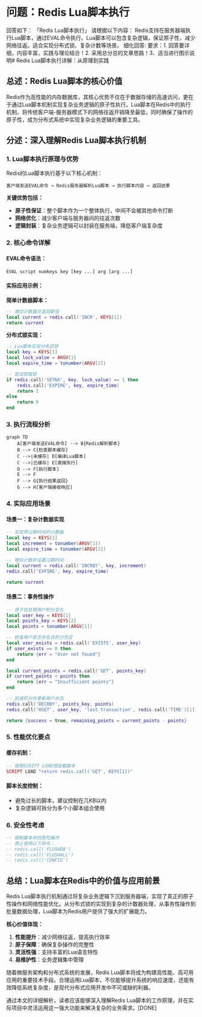 # 问题：Redis Lua脚本执行
回答如下：
「Redis Lua脚本执行」 请根据以下内容：
Redis支持在服务器端执行Lua脚本，通过EVAL命令执行。Lua脚本可以包含复杂逻辑，保证原子性，减少网络往返。适合实现分布式锁、复杂计数等场景。
 细化回答: 
 要求：1. 回答要详细，内容丰富，实践与理论结合！2. 采用总分总的文章思路！3、适当进行图示说明# Redis Lua脚本执行详解：从原理到实践

## 总述：Redis Lua脚本的核心价值

Redis作为高性能的内存数据库，其核心优势不仅在于数据存储的高速访问，更在于通过Lua脚本机制实现复杂业务逻辑的原子性执行。Lua脚本在Redis中的执行机制，将传统客户端-服务器模式下的网络往返开销降至最低，同时确保了操作的原子性，成为分布式系统中实现复杂业务逻辑的重要工具。

## 分述：深入理解Redis Lua脚本执行机制

### 1. Lua脚本执行原理与优势

Redis的Lua脚本执行基于以下核心机制：

```
客户端发送EVAL命令 → Redis服务器解析Lua脚本 → 执行脚本内容 → 返回结果
```

**关键优势包括：**
- **原子性保证**：整个脚本作为一个整体执行，中间不会被其他命令打断
- **网络优化**：减少客户端与服务器间的往返次数
- **逻辑封装**：复杂业务逻辑可以封装在服务端，降低客户端复杂度

### 2. 核心命令详解

#### EVAL命令语法：
```redis
EVAL script numkeys key [key ...] arg [arg ...]
```

#### 实际应用示例：

**简单计数器脚本：**
```lua
-- 增加计数器并返回新值
local current = redis.call('INCR', KEYS[1])
return current
```

**分布式锁实现：**
```lua
-- Lua脚本实现分布式锁
local key = KEYS[1]
local lock_value = ARGV[1]
local expire_time = tonumber(ARGV[2])

-- 尝试获取锁
if redis.call('SETNX', key, lock_value) == 1 then
    redis.call('EXPIRE', key, expire_time)
    return 1
else
    return 0
end
```

### 3. 执行流程分析

```mermaid
graph TD
    A[客户端发送EVAL命令] --> B{Redis解析脚本}
    B --> C{检查脚本缓存}
    C -->|未缓存| D[编译Lua脚本]
    C -->|已缓存| E[直接执行]
    D --> F[执行脚本]
    E --> F
    F --> G{执行结果返回}
    G --> H[客户端接收响应]
```

### 4. 实际应用场景

#### 场景一：复杂计数器实现
```lua
-- 实现带过期时间的计数器
local key = KEYS[1]
local increment = tonumber(ARGV[1])
local expire_time = tonumber(ARGV[2])

-- 增加计数并设置过期时间
local current = redis.call('INCRBY', key, increment)
redis.call('EXPIRE', key, expire_time)

return current
```

#### 场景二：事务性操作
```lua
-- 原子性处理用户积分变化
local user_key = KEYS[1]
local points_key = KEYS[2]
local points = tonumber(ARGV[1])

-- 检查用户是否存在且积分充足
local user_exists = redis.call('EXISTS', user_key)
if user_exists == 0 then
    return {err = "User not found"}
end

local current_points = redis.call('GET', points_key)
if current_points < points then
    return {err = "Insufficient points"}
end

-- 扣减积分并更新用户状态
redis.call('DECRBY', points_key, points)
redis.call('HSET', user_key, 'last_transaction', redis.call('TIME')[1])

return {success = true, remaining_points = current_points - points}
```

### 5. 性能优化要点

#### 缓存机制：
```lua
-- 使用SCRIPT LOAD预加载脚本
SCRIPT LOAD "return redis.call('GET', KEYS[1])"
```

#### 脚本长度控制：
- 避免过长的脚本，建议控制在几KB以内
- 复杂逻辑可拆分为多个小脚本组合使用

### 6. 安全性考虑

```lua
-- 限制脚本中的危险操作
-- 禁止使用以下命令：
-- redis.call('FLUSHDB')
-- redis.call('FLUSHALL') 
-- redis.call('CONFIG')
```

## 总结：Lua脚本在Redis中的价值与应用前景

Redis Lua脚本执行机制通过将复杂业务逻辑下沉到服务器端，实现了真正的原子性操作和网络性能优化。从分布式锁的实现到复杂的计数器处理，从事务性操作到批量数据处理，Lua脚本为Redis用户提供了强大的扩展能力。

**核心价值体现：**
1. **性能提升**：减少网络往返，提高执行效率
2. **原子保障**：确保复杂操作的完整性
3. **灵活性强**：支持丰富的Lua语言特性
4. **易维护性**：业务逻辑集中管理

随着微服务架构和分布式系统的发展，Redis Lua脚本将成为构建高性能、高可用应用的重要技术手段。合理运用Lua脚本，不仅能够提升系统的响应速度，还能有效降低系统复杂度，是现代分布式应用开发中不可或缺的利器。

通过本文的详细解析，读者应该能够深入理解Redis Lua脚本的工作原理，并在实际项目中灵活运用这一强大功能来解决复杂的业务需求。[DONE]